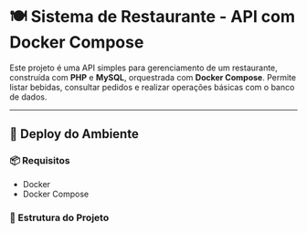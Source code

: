 # 🍽️ Sistema de Restaurante - API com Docker Compose

Este projeto é uma API simples para gerenciamento de um restaurante, construída com **PHP** e **MySQL**, orquestrada com **Docker Compose**. Permite listar bebidas, consultar pedidos e realizar operações básicas com o banco de dados.

---

## 🚀 Deploy do Ambiente

### 📦 Requisitos
- Docker
- Docker Compose

### 📂 Estrutura do Projeto